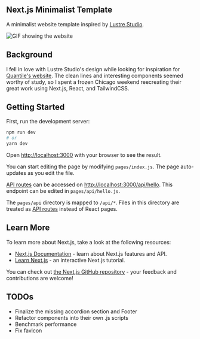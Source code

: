 ## Next.js Minimalist Template

A minimalist website template inspired by [Lustre Studio](https://www.lustrestudio.co/).

![GIF showing the website](https://github.com/ntlind/nextjs-minimalist-template/blob/main/demo.gif)

## Background

I fell in love with Lustre Studio's design while looking for inspiration for [Quantile's website](https://www.quantilegroup.com). The clean lines and interesting components seemed worthy of study, so I spent a frozen Chicago weekend reecreating their great work using Next.js, React, and TailwindCSS. 

## Getting Started

First, run the development server:

```bash
npm run dev
# or
yarn dev
```

Open [http://localhost:3000](http://localhost:3000) with your browser to see the result.

You can start editing the page by modifying `pages/index.js`. The page auto-updates as you edit the file.

[API routes](https://nextjs.org/docs/api-routes/introduction) can be accessed on [http://localhost:3000/api/hello](http://localhost:3000/api/hello). This endpoint can be edited in `pages/api/hello.js`.

The `pages/api` directory is mapped to `/api/*`. Files in this directory are treated as [API routes](https://nextjs.org/docs/api-routes/introduction) instead of React pages.

## Learn More

To learn more about Next.js, take a look at the following resources:

- [Next.js Documentation](https://nextjs.org/docs) - learn about Next.js features and API.
- [Learn Next.js](https://nextjs.org/learn) - an interactive Next.js tutorial.

You can check out [the Next.js GitHub repository](https://github.com/vercel/next.js/) - your feedback and contributions are welcome!

## TODOs

- Finalize the missing accordion section and Footer
- Refactor components into their own .js scripts
- Benchmark performance
- Fix favicon